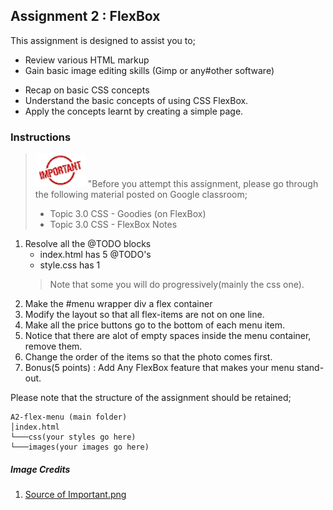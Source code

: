 ## Assignment 2 : FlexBox

This assignment is designed to assist you to;
- Review various HTML markup
- Gain basic image editing skills (Gimp or any#other software)
* Recap on basic CSS concepts
* Understand the basic concepts of using CSS FlexBox.
* Apply the concepts learnt by creating a simple page.

### Instructions
> ![important](images/important.png)
  "Before you attempt this assignment, please go through the following material posted on Google classroom;
 > - Topic 3.0 CSS - Goodies (on FlexBox)
 > - Topic 3.0 CSS - FlexBox Notes

1. Resolve all the @TODO blocks
   - index.html has 5 @TODO's
   - style.css has 1
   > Note that some you will do progressively(mainly the css one).
2. Make the #menu wrapper div a flex container
3. Modify the layout so that all flex-items are not on one line.
4. Make all the price buttons go to the bottom of each menu item.
5. Notice that there are alot of empty spaces inside the menu container, remove them.
6. Change the order of the items so that the photo comes first.
7. Bonus(5 points) : Add Any FlexBox feature that makes your menu stand-out.

Please note that the structure of the assignment should be retained;

```
A2-flex-menu (main folder)
│index.html    
└───css(your styles go here)
└───images(your images go here)
```

##### Image Credits
1. <a href="https://thumbs.dreamstime.com/b/important-round-grunge-stamp-important-sign-important-important-stamp-136895092.jpg"> Source of Important.png </a>
